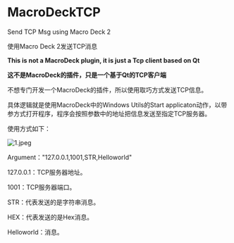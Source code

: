 # MacroDeckTCP

Send TCP Msg using Macro Deck 2

使用Macro Deck 2发送TCP消息


**This is not a MacroDeck plugin, it is just a Tcp client based on Qt**

**这不是MacroDeck的插件，只是一个基于Qt的TCP客户端**


不想专门开发一个MacroDeck的插件，所以使用取巧方式发送TCP信息。

具体逻辑就是使用MacroDeck中的Windows Utils的Start applicaton动作，以带参方式打开程序，程序会按照参数中的地址把信息发送至指定TCP服务器。


使用方式如下：

![1.jpeg](https://picdl.sunbangyan.cn/2023/12/13/5f59869153e793b9fe73d4ffd7d061a2.jpeg)


Argument："127.0.0.1,1001,STR,Helloworld"

127.0.0.1：TCP服务器地址。

1001：TCP服务器端口。

STR：代表发送的是字符串消息。

HEX：代表发送的是Hex消息。

Helloworld：消息。
